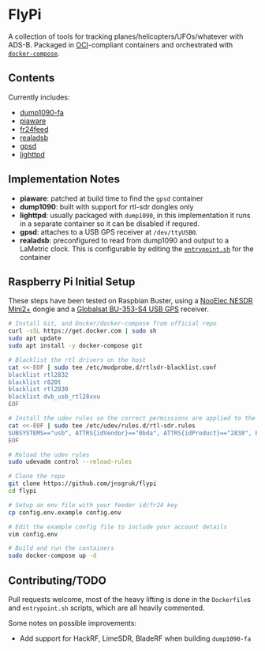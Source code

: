 # FlyPi

A collection of tools for tracking planes/helicopters/UFOs/whatever with ADS-B. Packaged in [OCI](https://opencontainers.org/)-compliant containers and orchestrated with [`docker-compose`](https://docs.docker.com/compose/).

## Contents

Currently includes:

- [dump1090-fa](https://github.com/flightaware/dump1090)
- [piaware](https://github.com/flightaware/piaware)
- [fr24feed](https://www.flightradar24.com/share-your-data)
- [realadsb](https://www.realadsb.com/)
- [gpsd](https://gpsd.gitlab.io/gpsd/)
- [lighttpd](https://www.lighttpd.net/)

## Implementation Notes

- **piaware**: patched at build time to find the `gpsd` container
- **dump1090**: built with support for rtl-sdr dongles only
- **lighttpd**: usually packaged with `dump1090`, in this implementation it runs in a separate container so it can be disabled if requred.
- **gpsd**: attaches to a USB GPS receiver at `/dev/ttyUSB0`.
- **realadsb**: preconfigured to read from dump1090 and output to a LaMetric clock. This is configurable by editing the [`entrypoint.sh`](./realadsb/entrypoint.sh) for the container

## Raspberry Pi Initial Setup

These steps have been tested on Raspbian Buster, using a [NooElec NESDR Mini2+](https://www.nooelec.com/store/nesdr-mini-2-plus.html) dongle and a [Globalsat BU-353-S4 USB GPS](https://www.globalsat.com.tw/en/product-199952/Cable-GPS-with-USB-interface-SiRF-Star-IV-BU-353S4.html) receiver.

```bash
# Install Git, and Docker/docker-compose from official repo
curl -sSL https://get.docker.com | sudo sh
sudo apt update
sudo apt install -y docker-compose git

# Blacklist the rtl drivers on the host
cat <<-EOF | sudo tee /etc/modprobe.d/rtlsdr-blacklist.conf
blacklist rtl2832
blacklist r820t
blacklist rtl2830
blacklist dvb_usb_rtl28xxu
EOF

# Install the udev rules so the correct permissions are applied to the RTL-SDR device
cat <<-EOF | sudo tee /etc/udev/rules.d/rtl-sdr.rules
SUBSYSTEMS=="usb", ATTRS{idVendor}=="0bda", ATTRS{idProduct}=="2838", ENV{ID_SOFTWARE_RADIO}="1", MODE:="0660", GROUP:="plugdev"
EOF

# Reload the udev rules
sudo udevadm control --reload-rules

# Clone the repo
git clone https://github.com/jnsgruk/flypi
cd flypi

# Setup an env file with your feeder id/fr24 key
cp config.env.example config.env

# Edit the example config file to include your account details
vim config.env

# Build and run the containers
sudo docker-compose up -d
```

## Contributing/TODO

Pull requests welcome, most of the heavy lifting is done in the `Dockerfile`s and `entrypoint.sh` scripts, which are all heavily commented.

Some notes on possible improvements:

- Add support for HackRF, LimeSDR, BladeRF when building `dump1090-fa`
